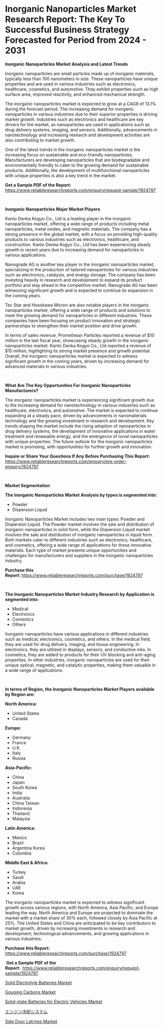 <p><h1>Inorganic Nanoparticles Market Research Report: The Key To Successful Business Strategy Forecasted for Period from 2024 - 2031</h1></p><p><strong>Inorganic Nanoparticles Market Analysis and Latest Trends</strong></p>
<p><p>Inorganic nanoparticles are small particles made up of inorganic materials, typically less than 100 nanometers in size. These nanoparticles have unique properties and are used in various industries such as electronics, healthcare, cosmetics, and automotive. They exhibit properties such as high surface area, improved reactivity, and enhanced mechanical strength.</p><p>The inorganic nanoparticles market is expected to grow at a CAGR of 13.1% during the forecast period. The increasing demand for inorganic nanoparticles in various industries due to their superior properties is driving market growth. Industries such as electronics and healthcare are key drivers for the market, as nanoparticles are used in applications such as drug delivery systems, imaging, and sensors. Additionally, advancements in nanotechnology and increasing research and development activities are also contributing to market growth.</p><p>One of the latest trends in the inorganic nanoparticles market is the increasing focus on sustainable and eco-friendly nanoparticles. Manufacturers are developing nanoparticles that are biodegradable and environmentally friendly to cater to the growing demand for sustainable products. Additionally, the development of multifunctional nanoparticles with unique properties is also a key trend in the market.</p></p>
<p><strong>Get a Sample PDF of the Report:&nbsp;</strong> <a href="https://www.reliableresearchreports.com/enquiry/request-sample/1924797">https://www.reliableresearchreports.com/enquiry/request-sample/1924797</a></p>
<p>&nbsp;</p>
<p><strong>Inorganic Nanoparticles Major Market Players</strong></p>
<p><p>Kanto Denka Kogyo Co., Ltd is a leading player in the inorganic nanoparticles market, offering a wide range of products including metal nanoparticles, metal oxides, and magnetic materials. The company has a strong presence in the global market, with a focus on providing high-quality products to various industries such as electronics, healthcare, and construction. Kanto Denka Kogyo Co., Ltd has been experiencing steady growth in recent years due to increasing demand for nanoparticles in various applications.</p><p>Nanograde AG is another key player in the inorganic nanoparticles market, specializing in the production of tailored nanoparticles for various industries such as electronics, catalysis, and energy storage. The company has been investing heavily in research and development to expand its product portfolio and stay ahead in the competitive market. Nanograde AG has been witnessing significant growth and is expected to continue its expansion in the coming years.</p><p>Tec Star and Hosokawa Micron are also notable players in the inorganic nanoparticles market, offering a wide range of products and solutions to meet the growing demand for nanoparticles in different industries. These companies have been focusing on product innovation and strategic partnerships to strengthen their market position and drive growth.</p><p>In terms of sales revenue, Promethean Particles reported a revenue of $10 million in the last fiscal year, showcasing steady growth in the inorganic nanoparticles market. Kanto Denka Kogyo Co., Ltd reported a revenue of $15 million, highlighting its strong market presence and growth potential. Overall, the inorganic nanoparticles market is expected to witness significant growth in the coming years, driven by increasing demand for advanced materials in various industries.</p></p>
<p>&nbsp;</p>
<p><strong>What Are The Key Opportunities For Inorganic Nanoparticles Manufacturers?</strong></p>
<p><p>The inorganic nanoparticles market is experiencing significant growth due to the increasing demand for nanotechnology in various industries such as healthcare, electronics, and automotive. The market is expected to continue expanding at a steady pace, driven by advancements in nanomaterials technology and the growing investment in research and development. Key trends shaping the market include the rising adoption of nanoparticles in drug delivery systems, the development of innovative applications in water treatment and renewable energy, and the emergence of novel nanoparticles with unique properties. The future outlook for the inorganic nanoparticles market is promising, with opportunities for further growth and innovation.</p></p>
<p><strong>Inquire or Share Your Questions If Any Before Purchasing This Report:</strong> <a href="https://www.reliableresearchreports.com/enquiry/pre-order-enquiry/1924797">https://www.reliableresearchreports.com/enquiry/pre-order-enquiry/1924797</a></p>
<p>&nbsp;</p>
<p><strong>Market Segmentation</strong></p>
<p><strong>The Inorganic Nanoparticles Market Analysis by types is segmented into:</strong></p>
<p><ul><li>Powder</li><li>Dispersion Liquid</li></ul></p>
<p><p>Inorganic Nanoparticles Market includes two main types: Powder and Dispersion Liquid. The Powder market involves the sale and distribution of inorganic nanoparticles in solid form, while the Dispersion Liquid market involves the sale and distribution of inorganic nanoparticles in liquid form. Both markets cater to different industries such as electronics, healthcare, and cosmetics, offering a wide range of applications for these innovative materials. Each type of market presents unique opportunities and challenges for manufacturers and suppliers in the inorganic nanoparticles industry.</p></p>
<p><strong>Purchase this Report:&nbsp;</strong><a href="https://www.reliableresearchreports.com/purchase/1924797">https://www.reliableresearchreports.com/purchase/1924797</a></p>
<p>&nbsp;</p>
<p><strong>The Inorganic Nanoparticles Market Industry Research by Application is segmented into:</strong></p>
<p><ul><li>Medical</li><li>Electronics</li><li>Comestics</li><li>Others</li></ul></p>
<p><p>Inorganic nanoparticles have various applications in different industries such as medical, electronics, cosmetics, and others. In the medical field, they are used for drug delivery, imaging, and tissue engineering. In electronics, they are utilized in displays, sensors, and conductive inks. In cosmetics, they are added to products for their UV blocking and anti-aging properties. In other industries, inorganic nanoparticles are used for their unique optical, magnetic, and catalytic properties, making them valuable in a wide range of applications.</p></p>
<p>&nbsp;</p>
<p><strong>In terms of Region, the Inorganic Nanoparticles Market Players available by Region are:</strong></p>
<p>
    <p> <strong> North America: </strong>
        <ul>
            <li>United States</li>
            <li>Canada</li>
        </ul>
        </p> 
    <p> <strong> Europe: </strong>
        <ul>
            <li>Germany</li>
            <li>France</li>
            <li>U.K.</li>
            <li>Italy</li>
            <li>Russia</li>
        </ul>
        </p> 
    <p> <strong> Asia-Pacific: </strong>
        <ul>
            <li>China</li>
            <li>Japan</li>
            <li>South Korea</li>
            <li>India</li>
            <li>Australia</li>
            <li>China Taiwan</li>
            <li>Indonesia</li>
            <li>Thailand</li>
            <li>Malaysia</li>
        </ul>
        </p> 
    <p> <strong> Latin America: </strong>
        <ul>
            <li>Mexico</li>
            <li>Brazil</li>
            <li>Argentina Korea</li>
            <li>Colombia</li>
        </ul>
        </p> 
    <p> <strong> Middle East & Africa: </strong>
        <ul>
            <li>Turkey</li>
            <li>Saudi</li>
            <li>Arabia</li>
            <li>UAE</li>
            <li>Korea</li>
        </ul>
    </p>
    </p>
<p><p>The inorganic nanoparticles market is expected to witness significant growth across various regions, with North America, Asia Pacific, and Europe leading the way. North America and Europe are projected to dominate the market with a market share of 30% each, followed closely by Asia Pacific at 25%. The United States and China are anticipated to be key contributors to market growth, driven by increasing investments in research and development, technological advancements, and growing applications in various industries.</p></p>
<p><strong>Purchase this Report: </strong><a href="https://www.reliableresearchreports.com/purchase/1924797">https://www.reliableresearchreports.com/purchase/1924797</a></p>
<p>&nbsp;<strong>Get a Sample PDF of the Report:&nbsp;&nbsp;</strong><a href="https://www.reliableresearchreports.com/enquiry/request-sample/1924797">https://www.reliableresearchreports.com/enquiry/request-sample/1924797</a></p>
<p><strong></strong></p>
<p><p><a href="https://butternut-bug-553.notion.site/Solid-Electrolyte-Batteries-Market-Growth-Market-Trends-COVID-19-Impact-and-Forecasts-for-period--0690181f2e1f43c694f45e66ebb6be23">Solid Electrolyte Batteries Market</a></p><p><a href="https://view.publitas.com/reportprime-1/gouging-carbons-market-size-evaluating-its-market-trends-growth-and-projections-2024-2031/">Gouging Carbons Market</a></p><p><a href="https://five-trouble-98a.notion.site/Solid-state-Batteries-for-Electric-Vehicles-Market-Size-Growth-Outlook-from-2024-to-2031-projectin-f59d05caf75e47859cc30e40a4ff1713">Solid-state Batteries for Electric Vehicles Market</a></p><p><a href="https://medium.com/@alvaradolanezhpnoeeozz2ue/%E3%82%A8%E3%83%B3%E3%82%B8%E3%83%B3%E5%86%B7%E5%8D%B4%E3%82%B7%E3%82%B9%E3%83%86%E3%83%A0%E5%B8%82%E5%A0%B4-2031%E5%B9%B4%E3%81%BE%E3%81%A7%E3%81%AE%E3%83%88%E3%83%AC%E3%83%B3%E3%83%89-%E4%BA%88%E6%B8%AC-%E7%AB%B6%E4%BA%89%E5%88%86%E6%9E%90-82035b646479">エンジン冷却システム</a></p><p><a href="https://view.publitas.com/reportprime-1/side-door-latches-market-challenges-opportunities-and-growth-drivers-and-major-market-players-forecasted-for-period-from-2024-2031/">Side Door Latches Market</a></p></p>